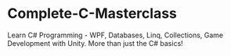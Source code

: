 # Complete-C-Masterclass
Learn C# Programming - WPF, Databases, Linq, Collections, Game Development with Unity. More than just the C# basics!

